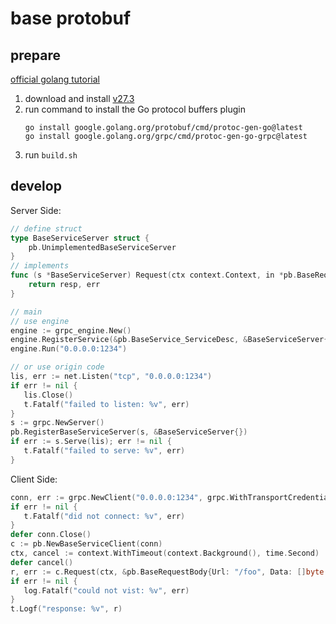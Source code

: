# base protobuf

## prepare

[official golang tutorial](https://protobuf.dev/getting-started/gotutorial/)

1. download and install [v27.3](https://github.com/protocolbuffers/protobuf/releases/tag/v27.3)
2. run command to install the Go protocol buffers plugin
   ```shell
   go install google.golang.org/protobuf/cmd/protoc-gen-go@latest
   go install google.golang.org/grpc/cmd/protoc-gen-go-grpc@latest
   ```
3. run `build.sh`

## develop

Server Side:

```go
// define struct
type BaseServiceServer struct {
	pb.UnimplementedBaseServiceServer
}
// implements
func (s *BaseServiceServer) Request(ctx context.Context, in *pb.BaseRequestBody) (resp *pb.BaseResponseBody, err error) {
	return resp, err
}

// main
// use engine
engine := grpc_engine.New()
engine.RegisterService(&pb.BaseService_ServiceDesc, &BaseServiceServer{})
engine.Run("0.0.0.0:1234")

// or use origin code
lis, err := net.Listen("tcp", "0.0.0.0:1234")
if err != nil {
   lis.Close()
   t.Fatalf("failed to listen: %v", err)
}
s := grpc.NewServer()
pb.RegisterBaseServiceServer(s, &BaseServiceServer{})
if err := s.Serve(lis); err != nil {
   t.Fatalf("failed to serve: %v", err)
}
```

Client Side:

```go
conn, err := grpc.NewClient("0.0.0.0:1234", grpc.WithTransportCredentials(insecure.NewCredentials()))
if err != nil {
   t.Fatalf("did not connect: %v", err)
}
defer conn.Close()
c := pb.NewBaseServiceClient(conn)
ctx, cancel := context.WithTimeout(context.Background(), time.Second)
defer cancel()
r, err := c.Request(ctx, &pb.BaseRequestBody{Url: "/foo", Data: []byte("bar")})
if err != nil {
   log.Fatalf("could not vist: %v", err)
}
t.Logf("response: %v", r)
```

